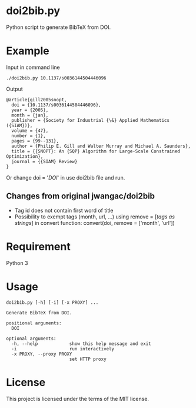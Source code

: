 # doi2bib.py
Python script to generate BibTeX from DOI.

# Example
Input in command line
```
./doi2bib.py 10.1137/s0036144504446096
```
Output
```
@article{gill2005snopt,
  doi = {10.1137/s0036144504446096},
  year = {2005},
  month = {jan},
  publisher = {Society for Industrial {\&} Applied Mathematics ({SIAM})},
  volume = {47},
  number = {1},
  pages = {99--131},
  author = {Philip E. Gill and Walter Murray and Michael A. Saunders},
  title = {{SNOPT}: An {SQP} Algorithm for Large-Scale Constrained Optimization},
  journal = {{SIAM} Review}
}
```
Or change doi = '*DOI*' in use doi2bib file and run.

## Changes from original jwangac/doi2bib
- Tag id does not contain first word of title
- Possibility to exempt tags (month, url, ...) using remove = [*tags as strings*] in convert function: convert(doi, remove = ['month', 'url'])


# Requirement
Python 3

# Usage
```
doi2bib.py [-h] [-i] [-x PROXY] ...

Generate BibTeX from DOI.

positional arguments:
  DOI

optional arguments:
  -h, --help            show this help message and exit
  -i                    run interactively
  -x PROXY, --proxy PROXY
                        set HTTP proxy
```

# License
This project is licensed under the terms of the MIT license.
